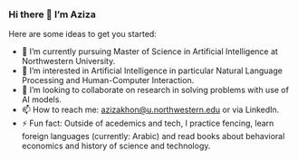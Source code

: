 ### Hi there 👋 I’m Aziza

<!--
**azizamirsaidova/azizamirsaidova** is a ✨ _special_ ✨ repository because its `README.md` (this file) appears on your GitHub profile.
-->
Here are some ideas to get you started:

- 🔭 I’m currently pursuing Master of Science in Artificial Intelligence at Northwestern University.
- 🌱 I’m interested in Artificial Intelligence in particular Natural Language Processing and Human-Computer Interaction.
- 👯 I’m looking to collaborate on research in solving problems with use of AI models.
- 📫 How to reach me: azizakhon@u.northwestern.edu or via LinkedIn.
- ⚡ Fun fact: Outside of acedemics and tech, I practice fencing, learn foreign languages (currently: Arabic) and read books about behavioral economics and history of science and technology.

